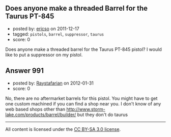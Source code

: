 ## Does anyone make a threaded Barrel for the Taurus PT-845

- posted by: [ericso](https://stackexchange.com/users/-1/277-ericso) on 2011-12-17
- tagged: `pistols`, `barrel`, `suppressor`, `taurus`
- score: 0

Does anyone make a threaded barrel for the Taurus PT-845 pistol? I would like to put a suppressor on my pistol.


## Answer 991

- posted by: [Raystafarian](https://stackexchange.com/users/-1/404-raystafarian) on 2012-01-31
- score: 0

No, there are no aftermarket barrels for this pistol. You might have to get one custom machined if you can find a shop near you. I don't know of any web based shops other than http://www.storm-lake.com/products/barrel/builder/ but they don't do taurus



---

All content is licensed under the [CC BY-SA 3.0 license](https://creativecommons.org/licenses/by-sa/3.0/).
